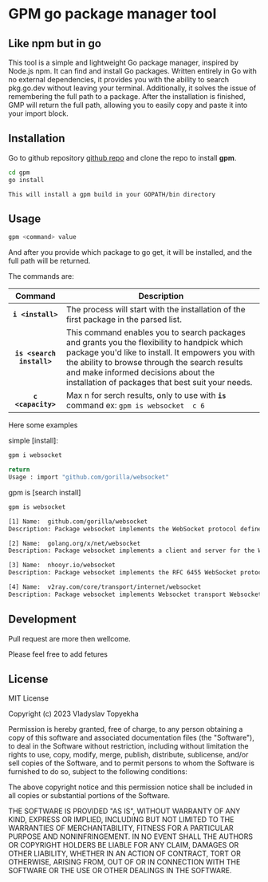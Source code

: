 # GPM go package manager tool

## Like npm but in go

This tool is a simple and lightweight Go package manager, inspired by Node.js npm. It can find and install Go packages. Written entirely in Go with no external dependencies, it provides you with the ability to search pkg.go.dev without leaving your terminal. Additionally, it solves the issue of remembering the full path to a package. After the installation is finished, GMP will return the full path, allowing you to easily copy and paste it into your import block.

## Installation

Go to github repository [github repo](https://github.com/vladevelops/gpm) and clone the repo to install **gpm**.

```bash
cd gpm
go install
```

    This will install a gpm build in your GOPATH/bin directory

## Usage

```bash
gpm <command> value

```

And after you provide which package to go get, it will be installed, and the full path will be returned.

The commands are:

|          Command          | Description                                                                                                                                                                                                                                                                                 |
| :-----------------------: | ------------------------------------------------------------------------------------------------------------------------------------------------------------------------------------------------------------------------------------------------------------------------------------------- |
|     **`i <install>`**     | The process will start with the installation of the first package in the parsed list.                                                                                                                                                                                                       |
| **`is <search install>`** | This command enables you to search packages and grants you the flexibility to handpick which package you'd like to install. It empowers you with the ability to browse through the search results and make informed decisions about the installation of packages that best suit your needs. |
|    **`c <capacity>`**     | Max n for serch results, only to use with **`is`** command ex: `gpm is websocket  c 6`                                                                                                                                                                                                      |

Here some examples

simple [install]:

```bash
gpm i websocket

return
Usage : import "github.com/gorilla/websocket"
```

gpm is [search install]

```bash
gpm is websocket

[1] Name:  github.com/gorilla/websocket
Description: Package websocket implements the WebSocket protocol defined in RFC 6455.

[2] Name:  golang.org/x/net/websocket
Description: Package websocket implements a client and server for the WebSocket protocol as specified in RFC 6455.

[3] Name:  nhooyr.io/websocket
Description: Package websocket implements the RFC 6455 WebSocket protocol.

[4] Name:  v2ray.com/core/transport/internet/websocket
Description: Package websocket implements Websocket transport Websocket transport implements an HTTP(S) compliable, surveillance proof transport method with plausible deniability.
```

## Development

Pull request are more then wellcome.

Please feel free to add fetures

## License

MIT License

Copyright (c) 2023 Vladyslav Topyekha

Permission is hereby granted, free of charge, to any person obtaining a copy
of this software and associated documentation files (the "Software"), to deal
in the Software without restriction, including without limitation the rights
to use, copy, modify, merge, publish, distribute, sublicense, and/or sell
copies of the Software, and to permit persons to whom the Software is
furnished to do so, subject to the following conditions:

The above copyright notice and this permission notice shall be included in all
copies or substantial portions of the Software.

THE SOFTWARE IS PROVIDED "AS IS", WITHOUT WARRANTY OF ANY KIND, EXPRESS OR
IMPLIED, INCLUDING BUT NOT LIMITED TO THE WARRANTIES OF MERCHANTABILITY,
FITNESS FOR A PARTICULAR PURPOSE AND NONINFRINGEMENT. IN NO EVENT SHALL THE
AUTHORS OR COPYRIGHT HOLDERS BE LIABLE FOR ANY CLAIM, DAMAGES OR OTHER
LIABILITY, WHETHER IN AN ACTION OF CONTRACT, TORT OR OTHERWISE, ARISING FROM,
OUT OF OR IN CONNECTION WITH THE SOFTWARE OR THE USE OR OTHER DEALINGS IN THE
SOFTWARE.
